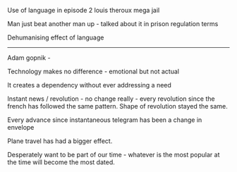 Use of language in episode 2 louis theroux mega jail

Man just beat another man up - talked about it in prison regulation terms 

Dehumanising effect of language

----

Adam gopnik - 

Technology makes no difference - emotional but not actual

It creates a dependency without ever addressing a need

Instant news / revolution - no change really - every revolution since the french has followed the same pattern. Shape of revolution stayed the same.

Every advance since instantaneous telegram has been a change in envelope

Plane travel has had a bigger effect.

Desperately want to be part of our time - whatever is the most popular at the time will become the most dated.